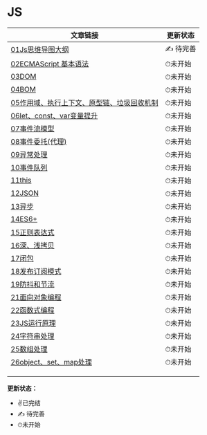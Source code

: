 # JS
| 文章链接                                                     | 更新状态 |
| ------------------------------------------------------------ | -------- |
| [01Js思维导图大纲](https://github.com/xzhuling/Front_end_knowledge_outline/blob/main/JS/01Js%E6%80%9D%E7%BB%B4%E5%AF%BC%E5%9B%BE%E6%80%BB%E8%A7%88.md) | ✍️ 待完善 |
| [02ECMAScript 基本语法](./JS/02ECMAScript基本语法.md)        | ⏱未开始  |
| [03DOM](./JS/03DOM.md)                                       | ⏱未开始  |
| [04BOM](./JS/04BOM.md)                                       | ⏱未开始  |
| [05作用域、执行上下文、原型链、垃圾回收机制](./JS/05作用域、执行上下文、原型链、垃圾回收机制.md) | ⏱未开始  |
| [06let、const、var变量提升](./JS/06let、const、var变量提升.md) | ⏱未开始  |
| [07事件流模型](./JS/07事件流模型.md)                         | ⏱未开始  |
| [08事件委托(代理)](./JS/08事件委托(代理).md)                 | ⏱未开始  |
| [09异常处理](./JS/09异常处理.md)                             | ⏱未开始  |
| [10事件队列](./JS/10事件队列.md)                             | ⏱未开始  |
| [11this](./JS/11this.md)                                     | ⏱未开始  |
| [12JSON](./JS/12JSON.md)                                     | ⏱未开始  |
| [13异步](./JS/13异步.md)                                     | ⏱未开始  |
| [14ES6+](./JS/14ES6+.md)                                     | ⏱未开始  |
| [15正则表达式](./JS/15正则表达式.md)                         | ⏱未开始  |
| [16深、浅拷贝](./JS/16深、浅拷贝.md)                         | ⏱未开始  |
| [17闭包](./JS/17闭包.md)                                     | ⏱未开始  |
| [18发布订阅模式](./JS/18发布订阅模式.md)                     | ⏱未开始  |
| [19防抖和节流](./JS/19防抖和节流.md)                         | ⏱未开始  |
| [21面向对象编程](./JS/21面向对象编程.md)                     | ⏱未开始  |
| [22函数式编程](./JS/22函数式编程.md)                         | ⏱未开始  |
| [23JS运行原理](./JS/23JS运行原理.md)                         | ⏱未开始  |
| [24字符串处理](./JS/24字符串处理.md)                         | ⏱未开始  |
| [25数组处理](./JS/25数组处理.md)                             | ⏱未开始  |
| [26object、set、map处理](./JS/26object、set、map处理.md)     | ⏱未开始  |
|                                                              |          |
|                                                              |          |
|                                                              |          |



**更新状态：**

+ ✌️已完结  
+ ✍️ 待完善
+ ⏱未开始

